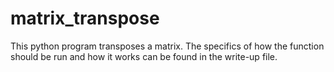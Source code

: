 # matrix_transpose

This python program transposes a matrix.  The specifics of how the function should be run and how it works can be found in the write-up file. 
